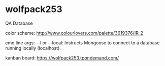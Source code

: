 # wolfpack253
QA Database

color scheme:
http://www.colourlovers.com/palette/3619376/IR_2

cmd line args:
--l or --local: Instructs Mongoose to connect to a database running locally (localhost).

kanban board: https://wolfpack253.tpondemand.com/
